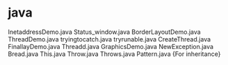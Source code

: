 # java

InetaddressDemo.java
Status_window.java
BorderLayoutDemo.java
ThreadDemo.java 
tryingtocatch.java 
tryrunable.java
CreateThread.java
FinallayDemo.java
Threadd.java
GraphicsDemo.java
NewException.java
Bread.java
This.java
Throw.java
Throws.java
Pattern.java {For inheritance}
